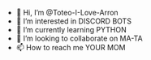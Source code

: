 - 👋 Hi, I’m @Toteo-I-Love-Arron
- 👀 I’m interested in DISCORD BOTS
- 🌱 I’m currently learning PYTHON
- 💞️ I’m looking to collaborate on MA-TA
- 📫 How to reach me YOUR MOM

<!---
Toteo-I-Love-Arron/Toteo-I-Love-Arron is a ✨ special ✨ repository because its `README.md` (this file) appears on your GitHub profile.
You can click the Preview link to take a look at your changes.
--->
